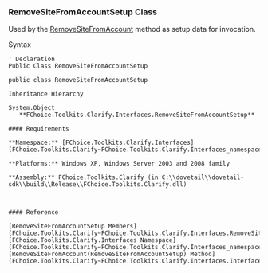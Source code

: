 ﻿### RemoveSiteFromAccountSetup Class

Used by the [RemoveSiteFromAccount](FChoice.Toolkits.Clarify~FChoice.Toolkits.Clarify.Interfaces.InterfacesToolkit~RemoveSiteFromAccount(RemoveSiteFromAccountSetup).md) method as setup data for invocation.

Syntax

```vbnet
' Declaration
Public Class RemoveSiteFromAccountSetup 

public class RemoveSiteFromAccountSetup 

Inheritance Hierarchy

System.Object  
   **FChoice.Toolkits.Clarify.Interfaces.RemoveSiteFromAccountSetup**  

#### Requirements

**Namespace:** [FChoice.Toolkits.Clarify.Interfaces](FChoice.Toolkits.Clarify~FChoice.Toolkits.Clarify.Interfaces_namespace.md)

**Platforms:** Windows XP, Windows Server 2003 and 2008 family

**Assembly:** FChoice.Toolkits.Clarify (in C:\\dovetail\\dovetail-sdk\\build\\Release\\FChoice.Toolkits.Clarify.dll)



#### Reference

[RemoveSiteFromAccountSetup Members](FChoice.Toolkits.Clarify~FChoice.Toolkits.Clarify.Interfaces.RemoveSiteFromAccountSetup_members.md)  
[FChoice.Toolkits.Clarify.Interfaces Namespace](FChoice.Toolkits.Clarify~FChoice.Toolkits.Clarify.Interfaces_namespace.md)  
[RemoveSiteFromAccount(RemoveSiteFromAccountSetup) Method](FChoice.Toolkits.Clarify~FChoice.Toolkits.Clarify.Interfaces.InterfacesToolkit~RemoveSiteFromAccount(RemoveSiteFromAccountSetup).md)
